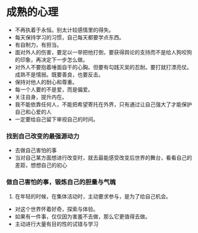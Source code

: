 # 成熟的心理
- 不再执着于永恒。别太计较感情里的得失。
- 每天保持学习的习惯，自己每天都要学点东西。
- 有自制力，有担当。
- 面对外人的伤害，要足以一举把他打倒，要获得舆论的支持而不是给人狗咬狗的印象，再决定下一步怎么做。
- 对外人不要抱着唾面自干的心胸。但要有勾践灭吴的忍耐。要打就打漂亮仗。成熟不是懦弱。既要善良，也要反击。
- 保持对他人的耐心和尊重。
- 每一个人要的不是爱，而是偏爱。
- 关注自身，提升内在。
- 我不能依靠任何人，不能把希望寄托在外界，只有通过让自己强大了才能保护自己和心爱的人
- 一定要给自己留下审视自己的时间。
### 找到自己改变的最强源动力
- 去做自己害怕的事
- 当对自己某方面想进行改变时，就去最能感受改变后世界的舞台，看看自己的差距，想想自己的初心
### 做自己害怕的事，锻炼自己的胆量与气魄
1. 在年轻的时候，在集体活动时，主动要求参与，是为了给自己机会。
- 对这个世界怀着好奇，探索与体验。
- 如果有一件事，仅仅因为害羞不去做，那么它更值得去做。
- 主动进行大量有目的性的试错与学习
